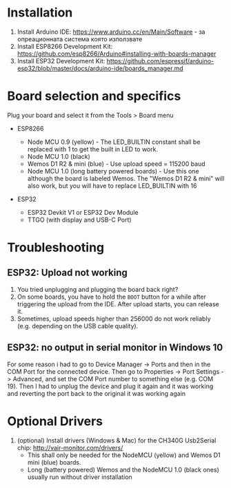 # Installation
1. Install Arduino IDE: https://www.arduino.cc/en/Main/Software - за опреационната система която използвате
2. Install ESP8266 Development Kit: https://github.com/esp8266/Arduino#installing-with-boards-manager
3. Install ESP32 Development Kit: https://github.com/espressif/arduino-esp32/blob/master/docs/arduino-ide/boards_manager.md


# Board selection and specifics
Plug your board and select it from the Tools > Board menu
* ESP8266
  * Node MCU 0.9 (yellow) - The LED_BUILTIN constant shall be replaced with 1 to get the built in LED to work.
  * Node MCU 1.0 (black)
  * Wemos D1 R2 & mini (blue) - Use upload speed = 115200 baud
  * Node MCU 1.0 (long battery powered boards) - Use this one although the board is labeled Wemos. The "Wemos D1 R2 & mini" will also work, but you will have to replace LED_BUILTIN with 16

* ESP32
   * ESP32 Devkit V1 or ESP32 Dev Module
   * TTGO (with display and USB-C Port)

# Troubleshooting
## ESP32: Upload not working
1. You tried unplugging and plugging the board back right?
2. On some boards, you have to hold the `BOOT` button for a while after triggering the upload from the IDE. After upload starts, you can release it.
3. Sometimes, upload speeds higher than 256000 do not work reliably (e.g. depending on the USB cable quality).

## ESP32: no output in serial monitor in Windows 10
For some reason i had to go to Device Manager -> Ports and then in the COM Port for the connected device. Then go to Properties -> Port Settings -> Advanced, and set the COM Port number to something else (e.g. COM 19). Then I had to unplug the device and plug it again and it was working and reverting the port back to the original it was working again


# Optional Drivers
1. (optional) Install drivers (Windows & Mac) for the CH340G Usb2Serial chip: http://vair-monitor.com/drivers/
   * This shall only be needed for the NodeMCU (yellow) and Wemos D1 mini (blue) boards. 
   * Long (battery powered) Wemos and the NodeMCU 1.0 (black ones) usually run without driver installation
